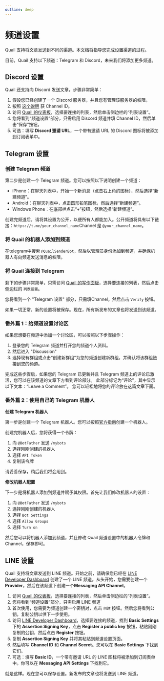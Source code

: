 ```yaml
---
outline: deep
---
```


# 频道设置

Quail 支持将文章发送到不同的渠道。本文档将指导您完成设置渠道的过程。

目前，Quail 支持以下频道：Telegram 和 Discord，未来我们将添加更多频道。

## Discord 设置

Quail 还支持向 Discord 发送文章，步骤非常简单：

1. 假设您已经创建了一个 Discord 服务器，并且您有管理该服务器的权限。
2. 按照 [这个说明](https://techwiser.com/how-to-copy-discord-profile-channel-server-message-id-and-link/) 获 Channel ID。
3. 访问 [Quail 的仪表板](https://quail.ink/dashboard)，选择要连接的列表，然后单击侧边栏的“列表设置”。
4. 您将看到“频道设置”部分，只需启用 Discord 频道并填 Channel ID，然后单击“保存”按钮。
5. 可选：填写 **Discord 邀请 URL**，一个带有邀请 URL 的 Discord 图标将被添加到订阅表单中。

## Telegram 设置

### 创建 Telegram 频道

第二步是创建一个 Telegram 频道。您可以按照以下说明创建一个频道：

- iPhone：在聊天列表中，开始一个新消息（点击右上角的图标），然后选择“新建频道”。
- Android：在聊天列表中，点击圆形铅笔图标，然后选择“新建频道”。
- Windows Phone：在底部栏点击“+”按钮，然后选择“新建频道”。

创建完频道后，请将其设置为公开，以便所有人都能加入。公开频道将具有以下链接：`https://t.me/your_channel_name`Channel 是 `@your_channel_name`。

### 将 Quail 的机器人添加到频道

在telegram中搜索 `@QuailSenderBot`，然后以管理员身份添加到频道，并确保机器人有向频道发送消息的权限。

### 将 Quail 连接到 Telegram

剩下的步骤非常简单，只需访问 [Quail 的写作面板](https://quail.ink/dashboard)，选择要连接的列表，然后点击侧边栏的 `列表设置`。

您将看到一个 "Telegram 设置" 部分，只需填Channel，然后点击 `Verify` 按钮。

如果一切正常，新的设置将被保存。现在，所有新发布的文章也将发送到该频道。

### 番外篇 1：给频道设置讨论区

如果您想要在频道中添加一个讨论区，可以按照以下步骤操作：

1. 登录您的 Telegram 频道并打开您的频道个人资料。
2. 然后进入 "Discussion" 
3. 选择现有群组或点击“创建新群组”为您的频道创建新群组，并确认将该群组链接到您的频道。
  
完成这些步骤后，如果您的 Telegram 已更新并且 Telegram 频道上的评论已激活，您可以在该频道的文章下方看到评论部分。 此部分标记为“评论”，其中显示以下文本：“Leave a Comment”。 您可以轻松地将您的评论放在这篇文章下面。

### 番外篇 2：使用自己的 Telegram 机器人

**创建 Telegram 机器人**

第一步是创建一个 Telegram 机器人。您可以按照[官方指南](https://core.telegram.org/bots#6-botfather)创建一个机器人。

创建完机器人后，您将获得一个令牌：

1. 向 `@BotFather` 发送 `/mybots`
2. 选择刚刚创建的机器人
3. 选择 `API Token`
4. 复制该令牌

请妥善保存，稍后我们将会用到。

**修改机器人配置**

下一步是将机器人添加到频道并赋予其权限。首先让我们修改机器人的设置：

1. 向 `@BotFather` 发送 `/mybots`
2. 选择刚刚创建的机器人
3. 选择 `Bot Settings`
4. 选择 `Allow Groups`
5. 选择 `Turn on`

然后您可以将机器人添加到频道，并且修改 Quail 频道设置中的机器人令牌和Channel，保存即可。

## LINE 设置

Quail 支持将文章发送到 LINE 频道。开始之前，请确保您已经在 [LINE Developer Dashboard](https://developers.line.biz/console) 创建了一个 LINE 频道。从头开始，您需要创建一个**Provider**，然后在该频道下创建一个**Messaging API Channel**。

1. 访问 [Quail 的仪表板](https://quail.ink/dashboard)，选择要连接的列表，然后单击侧边栏的“列表设置”。
2. 您将看到“频道设置”部分，只需启用 LINE 频道
3. 首次使用，您需要为频道创建一个密钥对，点击 `创建` 按钮。然后您将看到公钥。复制公钥以供下一步使用。
4. 访问 [LINE Developer Dashboard](https://developers.line.biz/console)，选择要连接的频道，找到 **Basic Settings** 下的 **Assertion Signing Key**，点击 **Register a public key** 按钮，粘贴刚刚复制的公钥，然后点击 **Register** 按钮。
5. 复制 **Assertion Signing Key** 并将其粘贴到频道设置页面。
6. 然后填写 **Channel ID** 和 **Channel Secret**。您可以在 **Basic Settings** 下找到它们。
7. 可选：填写 **Basic ID**，一个带有邀请 URL 的 LINE 图标将被添加到订阅表单中。你可以在 **Messaging API Settings** 下找到它。

就是这样。现在您可以保存设置。新发布的文章也将发送到 LINE 频道。